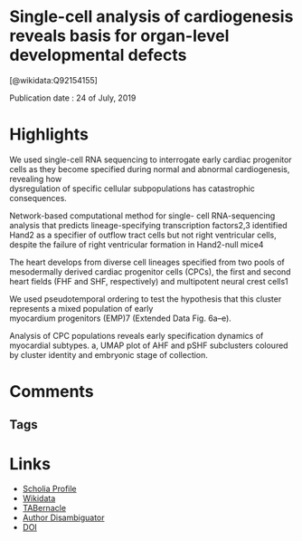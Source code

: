 
Single-cell analysis of cardiogenesis reveals basis for organ-level developmental defects
=========================================================================================
  
  [@wikidata:Q92154155]  
  
Publication date : 24 of July, 2019  

# Highlights

We used single-cell RNA sequencing to interrogate early cardiac progenitor cells as they become specified 
during  normal  and  abnormal  cardiogenesis,  revealing  how  
dysregulation of specific cellular subpopulations has catastrophic 
consequences. 

Network-based computational method for single-
cell RNA-sequencing analysis that predicts lineage-specifying 
transcription factors2,3 identified Hand2 as a specifier of outflow 
tract cells but not right ventricular cells, despite the failure of right 
ventricular formation in Hand2-null mice4

The heart develops from diverse cell lineages specified from two 
pools of mesodermally derived cardiac progenitor cells (CPCs), the first 
and second heart fields (FHF and SHF, respectively) and multipotent 
neural crest cells1

We used pseudotemporal ordering to test the 
hypothesis that this cluster represents a mixed population of early  
myocardium progenitors (EMP)7 (Extended Data Fig. 6a–e). 

Analysis of CPC populations reveals early specification 
dynamics of myocardial subtypes. a, UMAP plot of AHF and pSHF 
subclusters coloured by cluster identity and embryonic stage of collection.   
# Comments

## Tags

# Links
  
 * [Scholia Profile](https://scholia.toolforge.org/work/Q92154155)  
 * [Wikidata](https://www.wikidata.org/wiki/Q92154155)  
 * [TABernacle](https://tabernacle.toolforge.org/?#/tab/manual/Q92154155/P921%3BP4510)  
 * [Author Disambiguator](https://author-disambiguator.toolforge.org/work_item_oauth.php?id=Q92154155&batch_id=&match=1&author_list_id=&doit=Get+author+links+for+work)  
 * [DOI](https://doi.org/10.1038/S41586-019-1414-X)  
